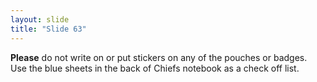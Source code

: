```yaml
---
layout: slide
title: "Slide 63"
---
```


**Please** do not write on or put stickers on any of the pouches or badges. Use the blue sheets in the back of Chiefs notebook as a check off list.